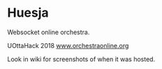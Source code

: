 # Huesja
Websocket online orchestra.

UOttaHack 2018
www.orchestraonline.org

Look in wiki for screenshots of when it was hosted.
